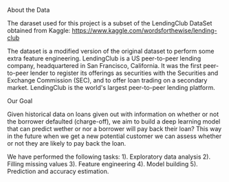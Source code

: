 About the Data

The daraset used for this project is a subset of the LendingClub DataSet obtained from Kaggle: https://www.kaggle.com/wordsforthewise/lending-club

The dataset is a modified version of the original dataset to perform some extra feature engineering. LendingClub is a US peer-to-peer lending company, headquartered in San Francisco, California. It was the first peer-to-peer lender to register its offerings as securities with the Securities and Exchange Commission (SEC), and to offer loan trading on a secondary market. LendingClub is the world's largest peer-to-peer lending platform.

Our Goal

Given historical data on loans given out with information on whether or not the borrower defaulted (charge-off), we aim to build a deep learning model that can predict wether or nor a borrower will pay back their loan? This way in the future when we get a new potential customer we can assess whether or not they are likely to pay back the loan.

We have performed the following tasks:
1). Exploratory data analysis
2). Filling missing values
3). Feature engineering
4). Model building 
5). Prediction and accuracy estimation.
